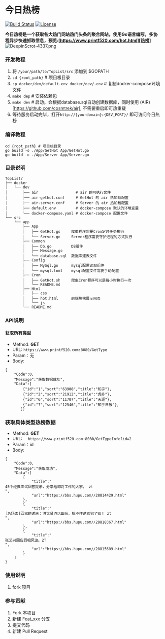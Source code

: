# 今日热榜

[![Build Status](https://travis-ci.com/async-rs/async-std.svg?branch=master)](https://github.com/tophubs/TopList/)
[![License](https://img.shields.io/badge/license-MIT%2FApache--2.0-blue.svg)](https://github.com/tophubs/TopList/)

**今日热榜是一个获取各大热门网站热门头条的聚合网站，使用Go语言编写，多协程异步快速抓取信息，预览:[https://www.printf520.com/hot.html][热榜]**
![DeepinScrot-4337.png](https://i.loli.net/2019/08/05/PjX2nqWAgM5xsL4.png)

### 开发教程

1. 将 `/your/path/to/TopList/src` 添加到 $GOPATH
2. `cd {root_path}` # 项目根目录
3. `cp docker/dev/default.env docker/dev/.env` # 复制docker-compose环境文件
4. `make dep` # 安装依赖包
5. `make dev` # 启动。会根据database.sql自动创建数据库，同时使用 (AIR)[https://github.com/cosmtrek/air], 不需要重启即可热重载
6. 等待服务启动完毕，打开`http://{yourdomain}:{DEV_PORT}/` 即可访问今日热榜

### 编译教程
```
cd {root_path} # 项目根目录
go build -o ./App/GetHot App/GetHot.go
go build -o ./App/Server App/Server.go
```

### 目录说明

```
TopList/
├── docker
│   └── dev
│       ├── air                 # air 的可执行文件
│       ├── air-gethot.conf     # GetHot 的 air 热加载配置
│       ├── air-server.conf     # Server 的 air 热加载配置
│       ├── default.env         # docker-compose 默认的环境变量
│       └── docker-compose.yaml # docker-compose 配置文件
└── src
    └── app
        ├── App
        │   ├── GetHot.go     爬虫程序需要Cron定时任务执行
        │   └── Server.go     Server程序需要守护进程的方式执行
        ├── Common
        │   ├── Db.go         DB组件
        │   ├── Message.go
        │   └── database.sql  数据库建表文件
        ├── Config
        │   ├── MySql.go      mysql配置读取组件
        │   └── mysql.toml    mysql配置文件需要手动配置
        ├── Cron
        │   ├── GetHot.sh     爬虫Cron程序可以是每小时执行一次
        │   └── README.md
        ├── Html
        │   ├── css
        │   ├── hot.html      前端热榜展示网页
        │   └── js
        └── README.md
```

### API说明

#### 获取所有类型
- Method: **GET**
- URL:  ```https://www.printf520.com:8080/GetType```
- Param：无
- Body:
```
{
    "Code":0,
    "Message":"获取数据成功",
    "Data":[
        {"id":"1","sort":"63908","title":"知乎"},
        {"id":"2","sort":"21912","title":"虎扑"},
        {"id":"6","sort":"11707","title":"天涯"},
        {"id":"7","sort":"12546","title":"知乎日报"},
       ]}
```


### 获取具体类型热榜数据
- Method: **GET**
- URL:  ```  https://www.printf520.com:8080/GetTypeInfo?id=2```
- Param：id
- Body:
```
{
    "Code":0,
    "Message":"获取成功",
    "Data":[
        {
            "title":"
45个经典面试回答提示，分享给即将工作的大家。 zt
",
            "url":"https://bbs.hupu.com//28814429.html"
        },
        {
            "title":"
[名场面]回家的诱惑：洪世贤酒店幽会，抵不住诱惑犯了错！ zt
",
            "url":"https://bbs.hupu.com//28818367.html"
        },
        {
            "title":"
张艺兴回应假唱风波。ZT
",
            "url":"https://bbs.hupu.com//28815609.html"
        }
    ]
}
```


### 使用说明

1. fork 项目

### 参与贡献

1. Fork 本项目
2. 新建 Feat_xxx 分支
3. 提交代码
4. 新建 Pull Request


[热榜]: https://www.printf520.com/hot.html